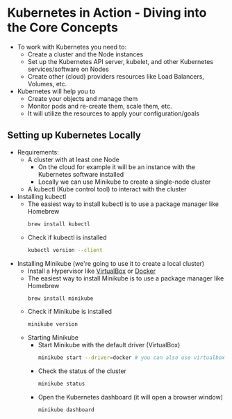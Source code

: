 # Kubernetes in Action - Diving into the Core Concepts

- To work with Kubernetes you need to:
  - Create a cluster and the Node instances
  - Set up the Kubernetes API server, kubelet, and other Kubernetes services/software on Nodes
  - Create other (cloud) providers resources like Load Balancers, Volumes, etc.
- Kubernetes will help you to
  - Create your objects and manage them
  - Monitor pods and re-create them, scale them, etc.
  - It will utilize the resources to apply your configuration/goals

## Setting up Kubernetes Locally

- Requirements:
  - A cluster with at least one Node
    - On the cloud for example it will be an instance with the Kubernetes software installed
    - Locally we can use Minikube to create a single-node cluster
  - A kubectl (Kube control tool) to interact with the cluster
- Installing kubectl
  - The easiest way to install kubectl is to use a package manager like Homebrew
    ```bash
    brew install kubectl
    ```
  - Check if kubectl is installed
    ```bash
    kubectl version --client
    ```
- Installing Minikube (we're going to use it to create a local cluster)
  - Install a Hypervisor like [VirtualBox](https://www.virtualbox.org/wiki/Downloads) or [Docker](https://docs.docker.com/get-docker/)
  - The easiest way to install Minikube is to use a package manager like Homebrew
    ```bash
    brew install minikube
    ```
  - Check if Minikube is installed
    ```bash
    minikube version
    ```
  - Starting Minikube
    - Start Minikube with the default driver (VirtualBox)
      ```bash
      minikube start --driver=docker # you can also use virtualbox but this fails on some Macs
      ```
    - Check the status of the cluster
      ```bash
      minikube status
      ```
    - Open the Kubernetes dashboard (it will open a browser window)
      ```bash
      minikube dashboard
      ```

